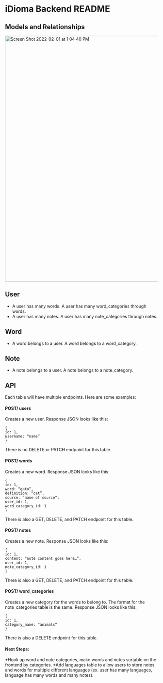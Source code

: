 # iDioma Backend README

## Models and Relationships

<img width="811" alt="Screen Shot 2022-02-01 at 1 04 40 PM" src="https://user-images.githubusercontent.com/91583383/152042808-b6ee0314-c9fe-4626-8fcd-e7174aad808f.png">

## User

* A user has many words. A user has many word_categories through words. 
* A user has many notes. A user has many note_categories through notes. 

## Word

* A word belongs to a user. A word belongs to a word_category.

## Note

* A note belongs to a user. A note belongs to a note_category. 

## API
Each table will have multiple endpoints. Here are some examples:

#### POST/ users
Creates a new user. Response JSON looks like this: 
```
{
id: 1,
username: “name”
}
```
There is no DELETE or PATCH endpoint for this table. 

#### POST/ words
Creates a new word. Response JSON looks like this:
```
{
id: 1,
word: “gato”,
definition: “cat”,
source: “name of source”,
user_id: 1,
word_category_id: 1
}
```

There is also a GET, DELETE, and PATCH endpoint for this table. 

#### POST/ notes
Creates a new note. Response JSON looks like this:
```
{
id: 1,
content: “note content goes here…”,
user_id: 1,
note_category_id: 1
}
```
There is also a GET, DELETE, and PATCH endpoint for this table. 

#### POST/ word_categories
Creates a new category for the words to belong to. The format for the note_categories table is the same. Response JSON looks like this: 
```
{
id: 1,
category_name: “animals”
}
```
There is also a DELETE endpoint for this table.

#### Next Steps:

*Hook up word and note categories, make words and notes sortable on the frontend by categories. 
*Add languages table to allow users to store notes and words for multiple different languages (ex. user has many languages, language has many words and many notes).

